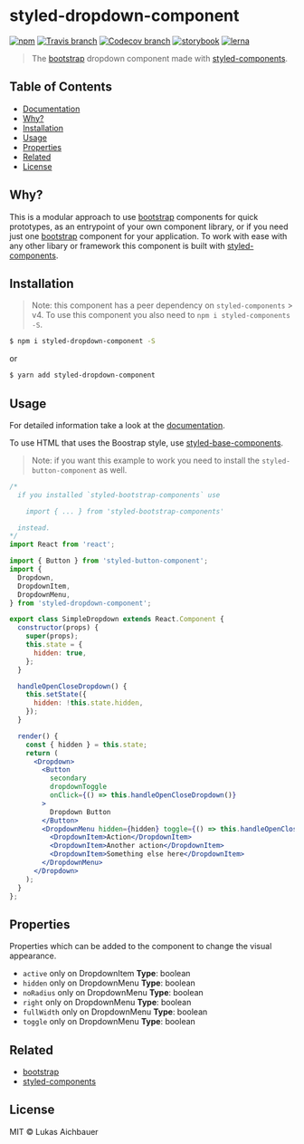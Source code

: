 # styled-dropdown-component

[![npm](https://img.shields.io/npm/v/styled-dropdown-component.svg?style=flat-square)](https://www.npmjs.com/package/styled-dropdown-component)
[![Travis branch](https://img.shields.io/travis/aichbauer/styled-bootstrap-components/master.svg?style=flat-square)](https://travis-ci.org/aichbauer/styled-bootstrap-components)
[![Codecov branch](https://img.shields.io/codecov/c/github/aichbauer/styled-bootstrap-components/master.svg?style=flat-square)](https://codecov.io/gh/aichbauer/styled-bootstrap-components)
[![storybook](https://img.shields.io/badge/docs%20with-storybook-f1618c.svg?style=flat-square)](https://aichbauer.github.io/styled-bootstrap-components)
[![lerna](https://img.shields.io/badge/maintained%20with-lerna-cc00ff.svg?style=flat-square)](https://lernajs.io/)

> The [bootstrap](https://getbootstrap.com) dropdown component made with [styled-components](https://styled-components.com).

## Table of Contents

* [Documentation](https://aichbauer.github.io/styled-bootstrap-components)
* [Why?](#why)
* [Installation](#installation)
* [Usage](#usage)
* [Properties](#properties)
* [Related](#related)
* [License](#license)

## Why?

This is a modular approach to use [bootstrap](https://getbootstrap.com) components for quick prototypes, as an entrypoint of your own component library, or if you need just one [bootstrap](https://getbootstrap.com) component for your application. To work with ease with any other libary or framework this component is built with [styled-components](https://styled-components.com).

## Installation

> Note: this component has a peer dependency on `styled-components` > v4. To use this component you also need to `npm i styled-components -S`.

```sh
$ npm i styled-dropdown-component -S
```

or

```sh
$ yarn add styled-dropdown-component
```

## Usage

For detailed information take a look at the [documentation](https://aichbauer.github.io/styled-bootstrap-components).

To use HTML that uses the Boostrap style, use [styled-base-components](https://github.com/aichbauer/styled-bootstrap-components/blob/master/packages/styled-base-components/README.md).

> Note: if you want this example to work you need to install the `styled-button-component` as well.

```jsx
/*
  if you installed `styled-bootstrap-components` use

    import { ... } from 'styled-bootstrap-components'

  instead.
*/
import React from 'react';

import { Button } from 'styled-button-component';
import {
  Dropdown,
  DropdownItem,
  DropdownMenu,
} from 'styled-dropdown-component';

export class SimpleDropdown extends React.Component {
  constructor(props) {
    super(props);
    this.state = {
      hidden: true,
    };
  }

  handleOpenCloseDropdown() {
    this.setState({
      hidden: !this.state.hidden,
    });
  }

  render() {
    const { hidden } = this.state;
    return (
      <Dropdown>
        <Button
          secondary
          dropdownToggle
          onClick={() => this.handleOpenCloseDropdown()}
        >
          Dropdown Button
        </Button>
        <DropdownMenu hidden={hidden} toggle={() => this.handleOpenCloseDropdown()}>
          <DropdownItem>Action</DropdownItem>
          <DropdownItem>Another action</DropdownItem>
          <DropdownItem>Something else here</DropdownItem>
        </DropdownMenu>
      </Dropdown>
    );
  }
};
```

## Properties

Properties which can be added to the component to change the visual appearance.

* `active` only on DropdownItem **Type**: boolean
* `hidden` only on DropdownMenu **Type**: boolean
* `noRadius` only on DropdownMenu **Type**: boolean
* `right` only on DropdownMenu **Type**: boolean
* `fullWidth` only on DropdownMenu **Type**: boolean
* `toggle` only on DropdownMenu **Type**: boolean

## Related

* [bootstrap](https://getbootstrap.com)
* [styled-components](https://styled-components.com)

## License

MIT © Lukas Aichbauer
